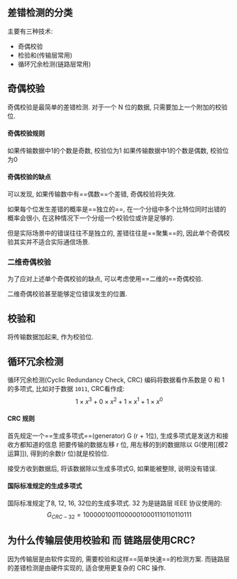 ## 差错检测的分类
主要有三种技术:
- 奇偶校验
- 检验和(传输层常用)
- 循环冗余检测(链路层常用)

## 奇偶校验
奇偶校验是最简单的差错检测.
对于一个 N 位的数据, 只需要加上一个附加的校验位.

#### 奇偶校验规则
如果传输数据中1的个数是奇数, 校验位为1
如果传输数据中1的个数是偶数, 校验位为0

#### 奇偶校验的缺点
可以发现, 如果传输数中有==偶数==个差错, 奇偶校验将失效.

如果每个位发生差错的概率是==独立的==, 在一个分组中多个比特位同时出错的概率会很小, 在这种情况下一个分组一个校验位或许是足够的.

但是实际场景中的错误往往不是独立的, 差错往往是==聚集==的, 因此单个奇偶校验其实并不适合实际通信场景.

### 二维奇偶校验
为了应对上述单个奇偶校验的缺点, 可以考虑使用==二维的==奇偶校验.

二维奇偶校验甚至能够定位错误发生的位置. 

## 校验和
将传输数据加起来, 作为校验位.

## 循环冗余检测
循环冗余检测(Cyclic Redundancy Check, CRC) 编码将数据看作系数是 0 和 1 的多项式, 比如对于数据 `1011`, CRC看作成:
$$
1\times x^3 + 0 \times x^2 + 1 \times x^1 + 1 \times x^0
$$
#### CRC 规则
首先规定一个==生成多项式==(generator) G (r + 1位),  生成多项式是发送方和接收方都知道的信息
把要传输的数据左移 r 位, 用左移的到的数据除以 G(使用[[模2运算]]), 得到的余数(r 位)就是校验位.

接受方收到数据后, 将该数据除以生成多项式G, 如果能被整除, 说明没有错误.

#### 国际标准规定的生成多项式
国际标准规定了8, 12, 16, 32位的生成多项式.
32 为是链路层 IEEE 协议使用的:
$$
G_{CRC-32}=100000100110000010001110110110111
$$

## 为什么传输层使用校验和 而 链路层使用CRC?
因为传输层是由软件实现的, 需要校验和这样==简单快速==的检测方案.
而链路层的差错检测是由硬件实现的, 适合使用更复杂的 CRC 操作.